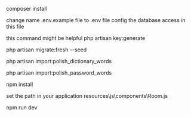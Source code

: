 composer install

change name .env.example file to .env file
config the database access in this file

this command might be helpful
php artisan key:generate

php artisan migrate:fresh --seed

php artisan import:polish_dictionary_words

php artisan import:polish_password_words

npm install

set the path in your application
resources\js\components\Room.js

npm run dev